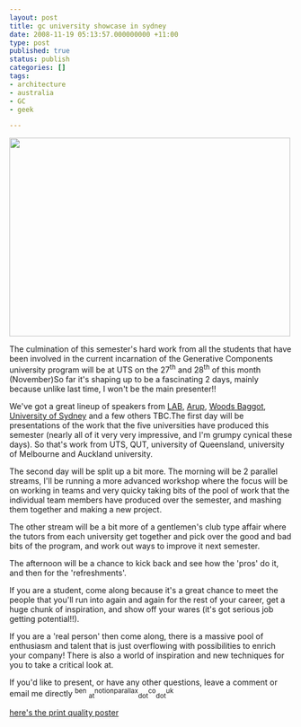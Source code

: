 ```yaml
---
layout: post
title: gc university showcase in sydney
date: 2008-11-19 05:13:57.000000000 +11:00
type: post
published: true
status: publish
categories: []
tags:
- architecture
- australia
- GC
- geek

---
```

<p><img src="{{ site.baseurl }}/assets/star%20thing%203.png" height="354" width="500" /></p>
<p>The culmination of this semester's hard work from all the students that have been involved in the current incarnation of the Generative Components university program will be at UTS on the 27<sup>th</sup> and 28<sup>th</sup> of this month (November)So far it's shaping up to be a fascinating 2 days, mainly because unlike last time, I won't be the main presenter!!</p>
<p>We've got a great lineup of speakers from <a href="http://www.labarchitecture.com/" title="Sam Kassuk">LAB</a>, <a href="http://www.arup.com/australasia/" title="Steve Downing, Matt Vola, John Legge-Wilkinson">Arup</a>, <a href="http://www.woodsbagot.com/en/Pages/default.aspx" title="Ben Coorey, David Marchant">Woods Baggot</a>, <a href="http://web.arch.usyd.edu.au/~marcaurel/" title="Marc-Aurel Schnable">University of Sydney</a> and a few others TBC.The first day will be presentations of the work that the five universities have produced this semester (nearly all of it very very impressive, and I'm grumpy cynical these days). So that's work from UTS, QUT, university of Queensland, university of Melbourne and Auckland university.<!--more--></p>
<p>The second day will be  split up a bit more. The morning will be 2 parallel streams, I'll be running a more advanced workshop where the focus will be on working in teams and very quicky taking bits of the pool of work that the individual team members have produced over the semester, and mashing them together and making a new project.</p>
<p>The other stream will be a bit more of a gentlemen's club type affair where the tutors from each university get together and pick over the good and bad bits of the program, and work out ways to improve it next semester.</p>
<p>The afternoon will be a chance to kick back and see how the 'pros' do it, and then for the 'refreshments'.</p>
<p>If you are a student, come along because it's a great chance to meet the people that you'll run into again and again for the rest of your career, get a huge chunk of inspiration, and show off your wares (it's got serious job getting potential!!).</p>
<p>If you are a 'real person' then come along, there is a massive pool of enthusiasm and talent that is just overflowing with possibilities to enrich your company! There is also a world of  inspiration and new techniques for you to take a critical look at.</p>
<p>If you'd like to present, or have any other questions, leave a comment or email me directly <sup>ben</sup> <sub>at</sub><sup>notionparallax</sup><sub>dot</sub><sup>co</sup><sub>dot</sub><sup>uk</sup><a href="http://www.notionparallax.co.uk/wordpressImages/star%20thing%203.pdf"></a></p>
<p><a href="http://www.notionparallax.co.uk/wordpressImages/star%20thing%203.pdf">here's the print quality poster</a></p>
